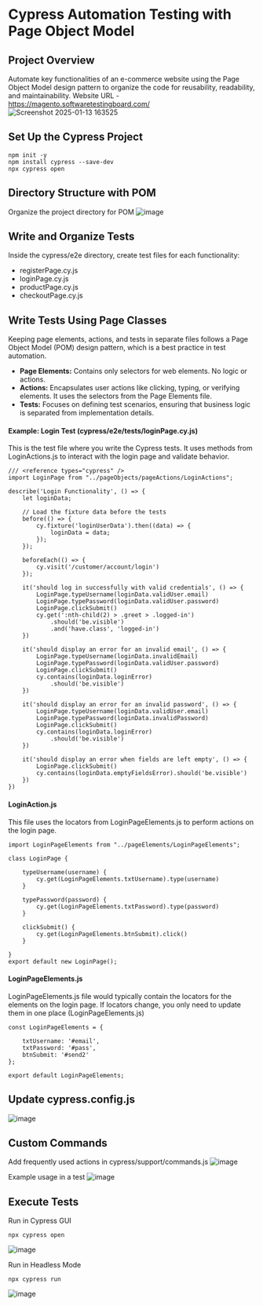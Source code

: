 # Cypress Automation Testing with Page Object Model
## Project Overview 
Automate key functionalities of an e-commerce website using the Page Object Model design pattern to organize the code for reusability, readability, and maintainability.
Website URL - https://magento.softwaretestingboard.com/
![Screenshot 2025-01-13 163525](https://github.com/user-attachments/assets/e14207b7-8431-4d7f-82bc-97dd264dc0e0)

## Set Up the Cypress Project 
```
npm init -y
npm install cypress --save-dev
npx cypress open
```

## Directory Structure with POM
Organize the project directory for POM
![image](https://github.com/user-attachments/assets/b17cda47-7ba3-4cd0-81d8-ba259920f2eb)

## Write and Organize Tests
Inside the cypress/e2e directory, create test files for each functionality:
* registerPage.cy.js
* loginPage.cy.js
* productPage.cy.js
* checkoutPage.cy.js

## Write Tests Using Page Classes
Keeping page elements, actions, and tests in separate files follows a Page Object Model (POM) design pattern, which is a best practice in test automation.
* **Page Elements:** Contains only selectors for web elements. No logic or actions.
* **Actions:** Encapsulates user actions like clicking, typing, or verifying elements. It uses the selectors from the Page Elements file.
* **Tests:** Focuses on defining test scenarios, ensuring that business logic is separated from implementation details.

#### Example: Login Test (cypress/e2e/tests/loginPage.cy.js)
This is the test file where you write the Cypress tests. It uses methods from LoginActions.js to interact with the login page and validate behavior. 
```
/// <reference types="cypress" />
import LoginPage from "../pageObjects/pageActions/LoginActions";

describe('Login Functionality', () => {
    let loginData;

    // Load the fixture data before the tests
    before(() => {
        cy.fixture('loginUserData').then((data) => {
            loginData = data;
        });
    });

    beforeEach(() => {
        cy.visit('/customer/account/login')
    });

    it('should log in successfully with valid credentials', () => {
        LoginPage.typeUsername(loginData.validUser.email)
        LoginPage.typePassword(loginData.validUser.password)
        LoginPage.clickSubmit()
        cy.get(':nth-child(2) > .greet > .logged-in')
            .should('be.visible')
            .and('have.class', 'logged-in')
    })

    it('should display an error for an invalid email', () => {
        LoginPage.typeUsername(loginData.invalidEmail)
        LoginPage.typePassword(loginData.validUser.password)
        LoginPage.clickSubmit()
        cy.contains(loginData.loginError)
            .should('be.visible')
    })

    it('should display an error for an invalid password', () => {
        LoginPage.typeUsername(loginData.validUser.email)
        LoginPage.typePassword(loginData.invalidPassword)
        LoginPage.clickSubmit()
        cy.contains(loginData.loginError)
            .should('be.visible')
    })

    it('should display an error when fields are left empty', () => {
        LoginPage.clickSubmit()
        cy.contains(loginData.emptyFieldsError).should('be.visible')
    })
})
```
#### LoginAction.js
This file uses the locators from LoginPageElements.js to perform actions on the login page. 
```
import LoginPageElements from "../pageElements/LoginPageElements";

class LoginPage {

    typeUsername(username) {
        cy.get(LoginPageElements.txtUsername).type(username)
    }

    typePassword(password) {
        cy.get(LoginPageElements.txtPassword).type(password)
    }

    clickSubmit() {
        cy.get(LoginPageElements.btnSubmit).click()
    }

}
export default new LoginPage();
```
#### LoginPageElements.js
LoginPageElements.js file would typically contain the locators for the elements on the login page. If locators change, you only need to update them in one place (LoginPageElements.js)
```
const LoginPageElements = {

    txtUsername: '#email',
    txtPassword: '#pass',
    btnSubmit: '#send2'
};

export default LoginPageElements;
```
## Update cypress.config.js
![image](https://github.com/user-attachments/assets/d498a66d-49c6-4a1c-83a5-d6d28eadd30c)

## Custom Commands
Add frequently used actions in cypress/support/commands.js
![image](https://github.com/user-attachments/assets/be621631-17e0-4129-9c7c-075c93c1e71f)

Example usage in a test
![image](https://github.com/user-attachments/assets/290cb702-fb3b-4328-98a4-f1da144c4445)

## Execute Tests
Run in Cypress GUI
```
npx cypress open
```
![image](https://github.com/user-attachments/assets/91e211a8-f0e3-4c18-a8fd-44b70d9c3cd6)

Run in Headless Mode
```
npx cypress run
```
![image](https://github.com/user-attachments/assets/9623923c-90f4-4bdf-b7f3-db32a59dc56a)

